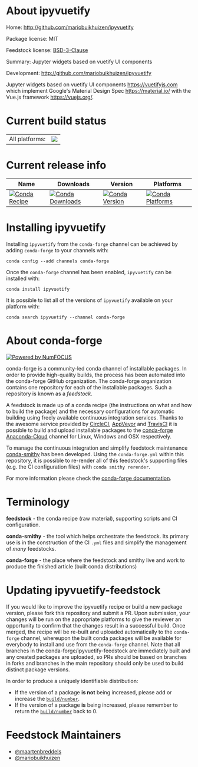 About ipyvuetify
================

Home: http://github.com/mariobuikhuizen/ipyvuetify

Package license: MIT

Feedstock license: [BSD-3-Clause](https://github.com/conda-forge/ipyvuetify-feedstock/blob/master/LICENSE.txt)

Summary: Jupyter widgets based on vuetify UI components

Development: http://github.com/mariobuikhuizen/ipyvuetify

Jupyter widgets based on vuetify UI components  <https://vuetifyjs.com> which implement Google's
Material Design Spec <https://material.io/> with the Vue.js framework <https://vuejs.org/>.


Current build status
====================


<table><tr><td>All platforms:</td>
    <td>
      <a href="https://dev.azure.com/conda-forge/feedstock-builds/_build/latest?definitionId=7069&branchName=master">
        <img src="https://dev.azure.com/conda-forge/feedstock-builds/_apis/build/status/ipyvuetify-feedstock?branchName=master">
      </a>
    </td>
  </tr>
</table>

Current release info
====================

| Name | Downloads | Version | Platforms |
| --- | --- | --- | --- |
| [![Conda Recipe](https://img.shields.io/badge/recipe-ipyvuetify-green.svg)](https://anaconda.org/conda-forge/ipyvuetify) | [![Conda Downloads](https://img.shields.io/conda/dn/conda-forge/ipyvuetify.svg)](https://anaconda.org/conda-forge/ipyvuetify) | [![Conda Version](https://img.shields.io/conda/vn/conda-forge/ipyvuetify.svg)](https://anaconda.org/conda-forge/ipyvuetify) | [![Conda Platforms](https://img.shields.io/conda/pn/conda-forge/ipyvuetify.svg)](https://anaconda.org/conda-forge/ipyvuetify) |

Installing ipyvuetify
=====================

Installing `ipyvuetify` from the `conda-forge` channel can be achieved by adding `conda-forge` to your channels with:

```
conda config --add channels conda-forge
```

Once the `conda-forge` channel has been enabled, `ipyvuetify` can be installed with:

```
conda install ipyvuetify
```

It is possible to list all of the versions of `ipyvuetify` available on your platform with:

```
conda search ipyvuetify --channel conda-forge
```


About conda-forge
=================

[![Powered by NumFOCUS](https://img.shields.io/badge/powered%20by-NumFOCUS-orange.svg?style=flat&colorA=E1523D&colorB=007D8A)](http://numfocus.org)

conda-forge is a community-led conda channel of installable packages.
In order to provide high-quality builds, the process has been automated into the
conda-forge GitHub organization. The conda-forge organization contains one repository
for each of the installable packages. Such a repository is known as a *feedstock*.

A feedstock is made up of a conda recipe (the instructions on what and how to build
the package) and the necessary configurations for automatic building using freely
available continuous integration services. Thanks to the awesome service provided by
[CircleCI](https://circleci.com/), [AppVeyor](https://www.appveyor.com/)
and [TravisCI](https://travis-ci.com/) it is possible to build and upload installable
packages to the [conda-forge](https://anaconda.org/conda-forge)
[Anaconda-Cloud](https://anaconda.org/) channel for Linux, Windows and OSX respectively.

To manage the continuous integration and simplify feedstock maintenance
[conda-smithy](https://github.com/conda-forge/conda-smithy) has been developed.
Using the ``conda-forge.yml`` within this repository, it is possible to re-render all of
this feedstock's supporting files (e.g. the CI configuration files) with ``conda smithy rerender``.

For more information please check the [conda-forge documentation](https://conda-forge.org/docs/).

Terminology
===========

**feedstock** - the conda recipe (raw material), supporting scripts and CI configuration.

**conda-smithy** - the tool which helps orchestrate the feedstock.
                   Its primary use is in the construction of the CI ``.yml`` files
                   and simplify the management of *many* feedstocks.

**conda-forge** - the place where the feedstock and smithy live and work to
                  produce the finished article (built conda distributions)


Updating ipyvuetify-feedstock
=============================

If you would like to improve the ipyvuetify recipe or build a new
package version, please fork this repository and submit a PR. Upon submission,
your changes will be run on the appropriate platforms to give the reviewer an
opportunity to confirm that the changes result in a successful build. Once
merged, the recipe will be re-built and uploaded automatically to the
`conda-forge` channel, whereupon the built conda packages will be available for
everybody to install and use from the `conda-forge` channel.
Note that all branches in the conda-forge/ipyvuetify-feedstock are
immediately built and any created packages are uploaded, so PRs should be based
on branches in forks and branches in the main repository should only be used to
build distinct package versions.

In order to produce a uniquely identifiable distribution:
 * If the version of a package **is not** being increased, please add or increase
   the [``build/number``](https://conda.io/docs/user-guide/tasks/build-packages/define-metadata.html#build-number-and-string).
 * If the version of a package **is** being increased, please remember to return
   the [``build/number``](https://conda.io/docs/user-guide/tasks/build-packages/define-metadata.html#build-number-and-string)
   back to 0.

Feedstock Maintainers
=====================

* [@maartenbreddels](https://github.com/maartenbreddels/)
* [@mariobuikhuizen](https://github.com/mariobuikhuizen/)

